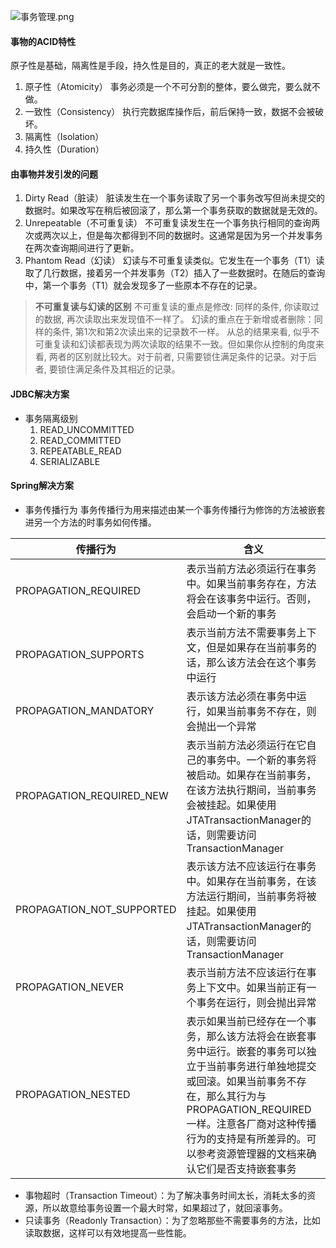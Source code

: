 ![事务管理.png](/pic/java/DB/事务管理.png)

#### 事物的ACID特性
   原子性是基础，隔离性是手段，持久性是目的，真正的老大就是一致性。
   1. 原子性（Atomicity）
      事务必须是一个不可分割的整体，要么做完，要么就不做。
   2. 一致性（Consistency）
      执行完数据库操作后，前后保持一致，数据不会被破坏。
   3. 隔离性（Isolation）
   4. 持久性（Duration）

#### 由事物并发引发的问题
   1. Dirty Read（脏读）
      脏读发生在一个事务读取了另一个事务改写但尚未提交的数据时。如果改写在稍后被回滚了，那么第一个事务获取的数据就是无效的。
   2. Unrepeatable（不可重复读）
      不可重复读发生在一个事务执行相同的查询两次或两次以上，但是每次都得到不同的数据时。这通常是因为另一个并发事务在两次查询期间进行了更新。
   3. Phantom Read（幻读）
      幻读与不可重复读类似。它发生在一个事务（T1）读取了几行数据，接着另一个并发事务（T2）插入了一些数据时。在随后的查询中，第一个事务（T1）就会发现多了一些原本不存在的记录。

 >**不可重复读与幻读的区别**
      不可重复读的重点是修改: 同样的条件, 你读取过的数据, 再次读取出来发现值不一样了。
      幻读的重点在于新增或者删除：同样的条件, 第1次和第2次读出来的记录数不一样。
      从总的结果来看, 似乎不可重复读和幻读都表现为两次读取的结果不一致。但如果你从控制的角度来看, 两者的区别就比较大。对于前者, 只需要锁住满足条件的记录。对于后者, 要锁住满足条件及其相近的记录。

#### JDBC解决方案
   - 事务隔离级别
      1. READ_UNCOMMITTED
      2. READ_COMMITTED
      3. REPEATABLE_READ
      4. SERIALIZABLE

#### Spring解决方案
   - 事务传播行为
      事务传播行为用来描述由某一个事务传播行为修饰的方法被嵌套进另一个方法的时事务如何传播。

传播行为 | 含义
-|-
PROPAGATION_REQUIRED | 表示当前方法必须运行在事务中。如果当前事务存在，方法将会在该事务中运行。否则，会启动一个新的事务
PROPAGATION_SUPPORTS | 表示当前方法不需要事务上下文，但是如果存在当前事务的话，那么该方法会在这个事务中运行
PROPAGATION_MANDATORY | 表示该方法必须在事务中运行，如果当前事务不存在，则会抛出一个异常
PROPAGATION_REQUIRED_NEW | 表示当前方法必须运行在它自己的事务中。一个新的事务将被启动。如果存在当前事务，在该方法执行期间，当前事务会被挂起。如果使用JTATransactionManager的话，则需要访问TransactionManager
PROPAGATION_NOT_SUPPORTED | 表示该方法不应该运行在事务中。如果存在当前事务，在该方法运行期间，当前事务将被挂起。如果使用JTATransactionManager的话，则需要访问TransactionManager
PROPAGATION_NEVER | 表示当前方法不应该运行在事务上下文中。如果当前正有一个事务在运行，则会抛出异常
PROPAGATION_NESTED | 表示如果当前已经存在一个事务，那么该方法将会在嵌套事务中运行。嵌套的事务可以独立于当前事务进行单独地提交或回滚。如果当前事务不存在，那么其行为与PROPAGATION_REQUIRED一样。注意各厂商对这种传播行为的支持是有所差异的。可以参考资源管理器的文档来确认它们是否支持嵌套事务

   - 事物超时（Transaction Timeout）：为了解决事务时间太长，消耗太多的资源，所以故意给事务设置一个最大时常，如果超过了，就回滚事务。
   - 只读事务（Readonly Transaction）：为了忽略那些不需要事务的方法，比如读取数据，这样可以有效地提高一些性能。
